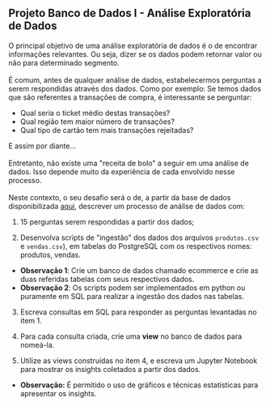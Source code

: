 ## Projeto Banco de Dados I - Análise Exploratória de Dados

O principal objetivo de uma análise exploratória de dados é o de encontrar informações relevantes. Ou seja, dizer se os dados podem retornar valor ou não para determinado segmento.
<br>
<br>
É comum, antes de qualquer análise de dados, estabelecermos perguntas a serem respondidas através dos dados. Como por exemplo: Se temos dados que são referentes a transações de compra, é interessante se perguntar:

- Qual seria o ticket médio destas transações?
- Qual região tem maior número de transações?
- Qual tipo de cartão tem mais transações rejeitadas?

E assim por diante...
<br>
<br>
Entretanto, não existe uma "receita de bolo" a seguir em uma análise de dados. Isso depende muito da experiência de cada envolvido nesse processo.
<br>
<br>
Neste contexto, o seu desafio será o de, a partir da base de dados disponibilizada [aqui](https://github.com/joelsonSantos/banco_de_dados-aula7/tree/main/aula%207), descrever um processo de análise de dados com:

1) 15 perguntas serem respondidas a partir dos dados;

2) Desenvolva scripts de "ingestão" dos dados dos arquivos `produtos.csv` e `vendas.csv`), em tabelas do PostgreSQL com os respectivos nomes: produtos, vendas.
  - **Observação 1**: Crie um banco de dados chamado ecommerce e crie as duas referidas tabelas com seus respectivos dados.
  - **Observação 2**: Os scripts podem ser implementados em python ou puramente em SQL para realizar a ingestão dos dados nas tabelas.

3) Escreva consultas em SQL para responder as perguntas levantadas no item 1.

4) Para cada consulta criada, crie uma **view** no banco de dados para nomeá-la.

5) Utilize as views construídas no item 4, e escreva um Jupyter Notebook para mostrar os insights coletados a partir dos dados.
  - **Observação:** É permitido o uso de gráficos e técnicas estatísticas para apresentar os insights.